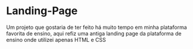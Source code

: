 # Landing-Page

Um projeto que gostaria de ter feito há muito tempo em minha plataforma favorita de ensino, aqui refiz uma antiga landing page da plataforma de ensino onde utilizei 
apenas HTML e CSS

